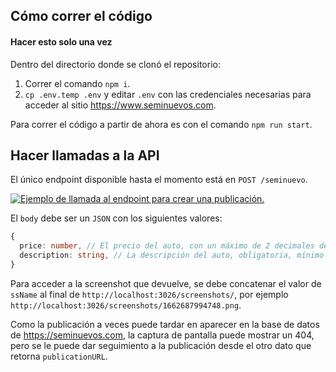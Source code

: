 ## Cómo correr el código

#### Hacer esto solo una vez

Dentro del directorio donde se clonó el repositorio:

1. Correr el comando `npm i`.
1. `cp .env.temp .env` y editar `.env` con las credenciales necesarias para acceder al sitio
   <https://www.seminuevos.com>.

Para correr el código a partir de ahora es con el comando `npm run start`.

## Hacer llamadas a la API

El único endpoint disponible hasta el momento está en `POST /seminuevo`.

[![Ejemplo de llamada al endpoint para crear una publicación.](https://i.postimg.cc/CLcymbyv/photo-2022-09-08-21-05-43.jpg)](https://postimg.cc/JGHdhDzJ)

El `body` debe ser un `JSON` con los siguientes valores:

```typescript
{
  price: number, // El precio del auto, con un máximo de 2 decimales de precisión.
  description: string, // La descripción del auto, obligatoria, mínimo un carácter.
}
```

Para acceder a la screenshot que devuelve, se debe concatenar el valor de `ssName` al final de
`http://localhost:3026/screenshots/`, por ejemplo `http://localhost:3026/screenshots/1662687994748.png`.

Como la publicación a veces puede tardar en aparecer en la base de datos de <https://seminuevos.com>, la captura de
pantalla puede mostrar un 404, pero se le puede dar seguimiento a la publicación desde el otro dato que retorna
`publicationURL`.
